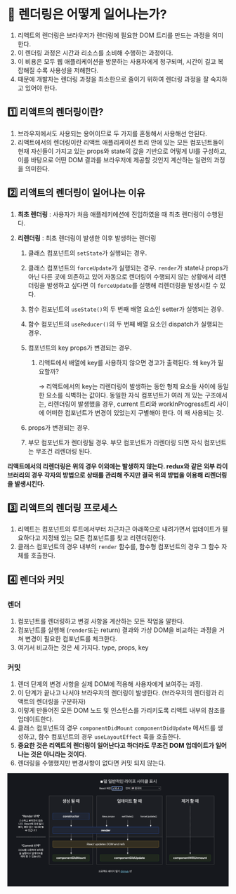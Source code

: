 # 🚀 렌더링은 어떻게 일어나는가?

1. 리액트의 렌더링은 브라우저가 렌더링에 필요한 DOM 트리를 만드는 과정을 의미한다.
2. 이 렌더링 과정은 시간과 리소스를 소비해 수행하는 과정이다.
3. 이 비용은 모두 웹 애플리케이션을 방문하는 사용자에게 청구되며, 시간이 길고 복잡해질 수록 사용성을 저해한다.
4. 때문에 개발자는 렌더링 과정을 최소한으로 줄이기 위하여 렌더링 과정을 잘 숙지하고 있어야 한다.

## 1️⃣ 리액트의 렌더링이란?

1. 브라우저에서도 사용되는 용어이므로 두 가지를 혼동해서 사용해선 안된다.
2. 리액트에서의 렌더링이란 리액트 애플리케이션 트리 안에 있는 모든 컴포넌트들이 현재 자신들이 가지고 있는 props와 state의 값을 기반으로 어떻게 UI를 구성하고, 이를 바탕으로 어떤 DOM 결과를 브라우저에 제공할 것인지 계산하는 일련의 과정을 의미한다.

## 2️⃣ 리액트의 렌더링이 일어나는 이유

1. **최초 렌더링** : 사용자가 처음 애플레키에션에 진입하였을 때 최초 렌더링이 수행된다.
2. **리렌더링** : 최초 렌더링이 발생한 이후 발생하는 렌더링

   1. 클래스 컴포넌트의 `setState`가 실행되는 경우.
   2. 클래스 컴포넌트의 `forceUpdate`가 실행되는 경우. `render`가 state나 props가 아닌 다른 곳에 의존하고 있어 자동으로 렌더링이 수행되지 않는 상황에서 리렌더링을 발생하고 싶다면 이 `forceUpdate`를 실행해 리렌더링을 발생시킬 수 있다.
   3. 함수 컴포넌트의 `useState()`의 두 번째 배열 요소인 setter가 실행되는 경우.
   4. 함수 컴포넌트의 `useReducer()`의 두 번째 배열 요소인 dispatch가 실행되는 경우.
   5. 컴포넌트의 key props가 변경되는 경우.

      1. 리액트에서 배열에 key를 사용하지 않으면 경고가 출력된다. 왜 key가 필요할까?

         → 리액트에서의 key는 리렌더링이 발생하는 동안 형제 요소들 사이에 동일한 요소를 식벽하는 값이다. 동일한 자식 컴포넌트가 여러 개 있는 구조에서는, 리렌더링이 발생했을 경우, current 트리와 workInProgress트리 사이에 어떠한 컴포넌트가 변경이 있었는지 구별해야 한다. 이 때 사용되는 것.

   6. props가 변경되는 경우.
   7. 부모 컴포넌트가 렌더링될 경우. 부모 컴포넌트가 리렌더링 되면 자식 컴포넌트는 무조건 리렌더링 된다.

**리액트에서의 리렌더링은 위의 경우 이외에는 발생하지 않는다. redux와 같은 외부 라이브러리의 경우 각자의 방법으로 상태를 관리해 주지만 결국 위의 방법을 이용해 리렌더링을 발생시킨다.**

## 3️⃣ 리액트의 렌더링 프로세스

1. 리액트는 컴포넌트의 루트에서부터 차근차근 아래쪽으로 내려가면서 업데이트가 필요하다고 지정돼 있는 모든 컴포넌트를 찾고 리렌더링한다.
2. 클래스 컴포넌트의 경우 내부의 `render` 함수를, 함수형 컴포넌트의 경우 그 함수 자체를 호출한다.

## 4️⃣ 렌더와 커밋

### **렌더**

1. 컴포넌트를 렌더링하고 변경 사항을 계산하는 모든 작업을 말한다.
2. 컴포넌트를 실행해 (`render`또는 return) 결과와 가상 DOM을 비교하는 과정을 거쳐 변경이 필요한 컴포넌트를 체크한다.
3. 여기서 비교하는 것은 세 가지다. type, props, key

### **커밋**

1. 렌더 단계의 변경 사항을 실제 DOM에 적용해 사용자에게 보여주는 과정.
2. 이 단계가 끝나고 나서야 브라우저의 렌더링이 발생한다. (브라우저의 렌더링과 리액트의 렌더링을 구분하자)
3. 이렇게 만들어진 모든 DOM 노드 및 인스턴스를 가리키도록 리액트 내부의 참조를 업데이트한다.
4. 클래스 컴포넌트의 경우 `componentDidMount` `componentDidUpdate` 메서드를 생성하고, 함수 컴포넌트의 경우 `useLayoutEffect` 훅을 호출한다.
5. **중요한 것은 리액트의 렌더링이 일어난다고 하더라도 무조건 DOM 업데이트가 일어나는 것은 아니라는 것이다.**
6. 렌더링을 수행했지만 변경사항이 없다면 커밋 되지 않는다.

![Untitled](./images/render-and-commit.png)
